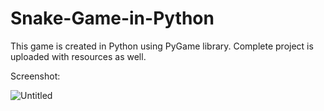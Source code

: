 # Snake-Game-in-Python
This game is created in Python using PyGame library. Complete project is uploaded with resources as well.

Screenshot:

![Untitled](https://user-images.githubusercontent.com/77164635/142782075-976053f0-da18-4af8-aef9-fab1818880f5.png)
